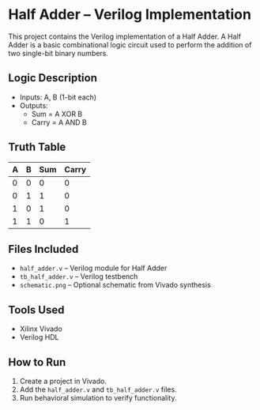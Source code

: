 # Half Adder – Verilog Implementation

This project contains the Verilog implementation of a Half Adder. A Half Adder is a basic combinational logic circuit used to perform the addition of two single-bit binary numbers.

## Logic Description

- Inputs: A, B (1-bit each)
- Outputs:
  - Sum = A XOR B
  - Carry = A AND B

## Truth Table

| A | B | Sum | Carry |
|---|---|-----|-------|
| 0 | 0 |  0  |   0   |
| 0 | 1 |  1  |   0   |
| 1 | 0 |  1  |   0   |
| 1 | 1 |  0  |   1   |

## Files Included

- `half_adder.v` – Verilog module for Half Adder
- `tb_half_adder.v` – Verilog testbench
- `schematic.png` – Optional schematic from Vivado synthesis

## Tools Used

- Xilinx Vivado
- Verilog HDL

## How to Run

1. Create a project in Vivado.
2. Add the `half_adder.v` and `tb_half_adder.v` files.
3. Run behavioral simulation to verify functionality.
